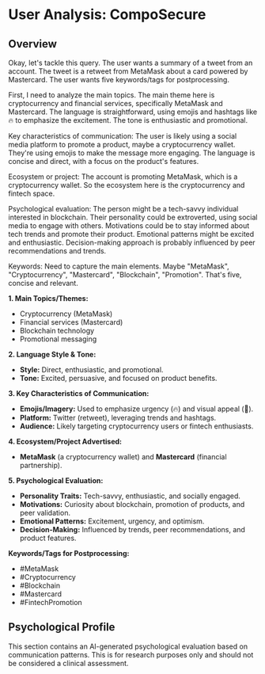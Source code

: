 # User Analysis: CompoSecure

## Overview

<think>
Okay, let's tackle this query. The user wants a summary of a tweet from an account. The tweet is a retweet from MetaMask about a card powered by Mastercard. The user wants five keywords/tags for postprocessing. 

First, I need to analyze the main topics. The main theme here is cryptocurrency and financial services, specifically MetaMask and Mastercard. The language is straightforward, using emojis and hashtags like 🔥 to emphasize the excitement. The tone is enthusiastic and promotional.

Key characteristics of communication: The user is likely using a social media platform to promote a product, maybe a cryptocurrency wallet. They're using emojis to make the message more engaging. The language is concise and direct, with a focus on the product's features.

Ecosystem or project: The account is promoting MetaMask, which is a cryptocurrency wallet. So the ecosystem here is the cryptocurrency and fintech space.

Psychological evaluation: The person might be a tech-savvy individual interested in blockchain. Their personality could be extroverted, using social media to engage with others. Motivations could be to stay informed about tech trends and promote their product. Emotional patterns might be excited and enthusiastic. Decision-making approach is probably influenced by peer recommendations and trends.

Keywords: Need to capture the main elements. Maybe "MetaMask", "Cryptocurrency", "Mastercard", "Blockchain", "Promotion". That's five, concise and relevant.
</think>

**1. Main Topics/Themes:**  
- Cryptocurrency (MetaMask)  
- Financial services (Mastercard)  
- Blockchain technology  
- Promotional messaging  

**2. Language Style & Tone:**  
- **Style:** Direct, enthusiastic, and promotional.  
- **Tone:** Excited, persuasive, and focused on product benefits.  

**3. Key Characteristics of Communication:**  
- **Emojis/Imagery:** Used to emphasize urgency (🔥) and visual appeal (👀).  
- **Platform:** Twitter (retweet), leveraging trends and hashtags.  
- **Audience:** Likely targeting cryptocurrency users or fintech enthusiasts.  

**4. Ecosystem/Project Advertised:**  
- **MetaMask** (a cryptocurrency wallet) and **Mastercard** (financial partnership).  

**5. Psychological Evaluation:**  
- **Personality Traits:** Tech-savvy, enthusiastic, and socially engaged.  
- **Motivations:** Curiosity about blockchain, promotion of products, and peer validation.  
- **Emotional Patterns:** Excitement, urgency, and optimism.  
- **Decision-Making:** Influenced by trends, peer recommendations, and product features.  

**Keywords/Tags for Postprocessing:**  
- #MetaMask  
- #Cryptocurrency  
- #Blockchain  
- #Mastercard  
- #FintechPromotion

## Psychological Profile

This section contains an AI-generated psychological evaluation based on communication patterns. This is for research purposes only and should not be considered a clinical assessment.